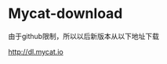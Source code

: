 Mycat-download
==============
由于github限制，所以以后新版本从以下地址下载

<A HREF="http://dl.mycat.io">http://dl.mycat.io</A>
